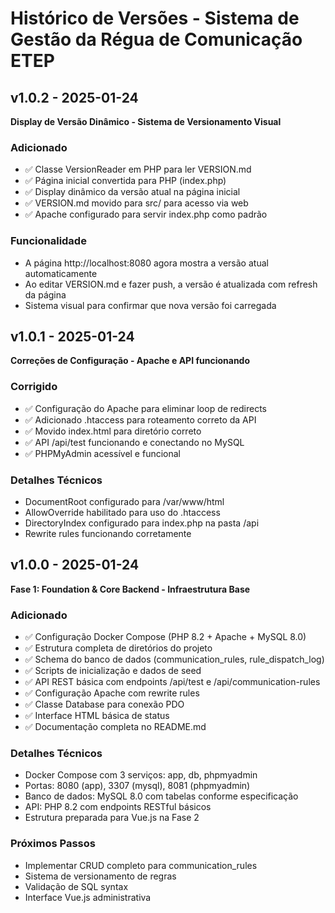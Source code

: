 # Histórico de Versões - Sistema de Gestão da Régua de Comunicação ETEP

## v1.0.2 - 2025-01-24
**Display de Versão Dinâmico - Sistema de Versionamento Visual**

### Adicionado
- ✅ Classe VersionReader em PHP para ler VERSION.md
- ✅ Página inicial convertida para PHP (index.php)
- ✅ Display dinâmico da versão atual na página inicial
- ✅ VERSION.md movido para src/ para acesso via web
- ✅ Apache configurado para servir index.php como padrão

### Funcionalidade
- A página http://localhost:8080 agora mostra a versão atual automaticamente
- Ao editar VERSION.md e fazer push, a versão é atualizada com refresh da página
- Sistema visual para confirmar que nova versão foi carregada

## v1.0.1 - 2025-01-24
**Correções de Configuração - Apache e API funcionando**

### Corrigido
- ✅ Configuração do Apache para eliminar loop de redirects
- ✅ Adicionado .htaccess para roteamento correto da API
- ✅ Movido index.html para diretório correto
- ✅ API /api/test funcionando e conectando no MySQL
- ✅ PHPMyAdmin acessível e funcional

### Detalhes Técnicos
- DocumentRoot configurado para /var/www/html
- AllowOverride habilitado para uso do .htaccess
- DirectoryIndex configurado para index.php na pasta /api
- Rewrite rules funcionando corretamente

## v1.0.0 - 2025-01-24
**Fase 1: Foundation & Core Backend - Infraestrutura Base**

### Adicionado
- ✅ Configuração Docker Compose (PHP 8.2 + Apache + MySQL 8.0)
- ✅ Estrutura completa de diretórios do projeto
- ✅ Schema do banco de dados (communication_rules, rule_dispatch_log)
- ✅ Scripts de inicialização e dados de seed
- ✅ API REST básica com endpoints /api/test e /api/communication-rules
- ✅ Configuração Apache com rewrite rules
- ✅ Classe Database para conexão PDO
- ✅ Interface HTML básica de status
- ✅ Documentação completa no README.md

### Detalhes Técnicos
- Docker Compose com 3 serviços: app, db, phpmyadmin
- Portas: 8080 (app), 3307 (mysql), 8081 (phpmyadmin)
- Banco de dados: MySQL 8.0 com tabelas conforme especificação
- API: PHP 8.2 com endpoints RESTful básicos
- Estrutura preparada para Vue.js na Fase 2

### Próximos Passos
- Implementar CRUD completo para communication_rules
- Sistema de versionamento de regras
- Validação de SQL syntax
- Interface Vue.js administrativa